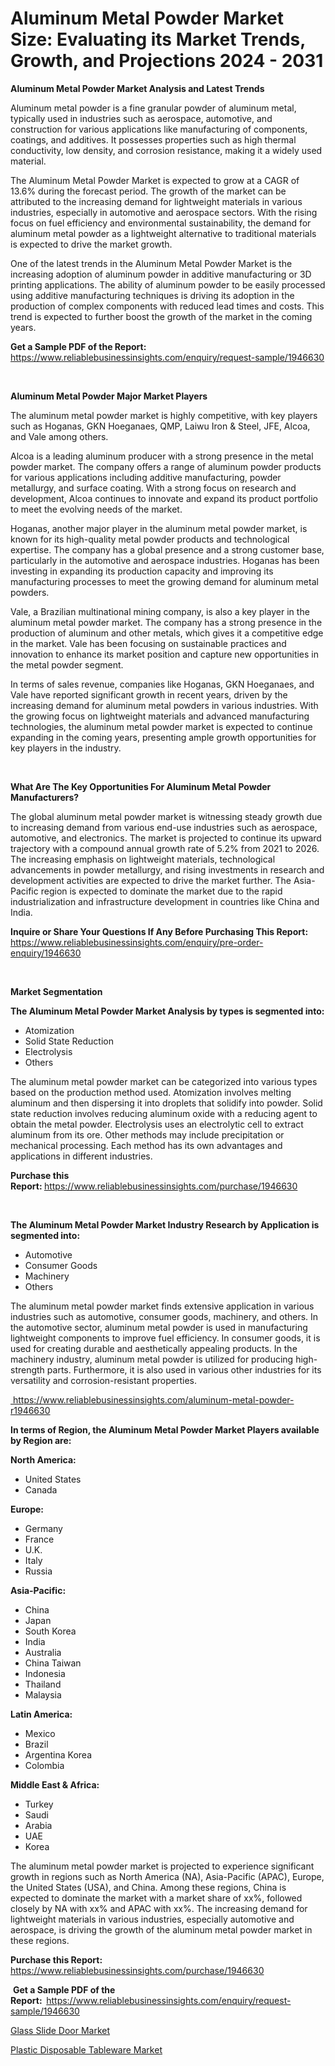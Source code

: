 <p><h1>Aluminum Metal Powder Market Size: Evaluating its Market Trends, Growth, and Projections 2024 - 2031</h1></p><p><strong>Aluminum Metal Powder Market Analysis and Latest Trends</strong></p>
<p><p>Aluminum metal powder is a fine granular powder of aluminum metal, typically used in industries such as aerospace, automotive, and construction for various applications like manufacturing of components, coatings, and additives. It possesses properties such as high thermal conductivity, low density, and corrosion resistance, making it a widely used material.</p><p>The Aluminum Metal Powder Market is expected to grow at a CAGR of 13.6% during the forecast period. The growth of the market can be attributed to the increasing demand for lightweight materials in various industries, especially in automotive and aerospace sectors. With the rising focus on fuel efficiency and environmental sustainability, the demand for aluminum metal powder as a lightweight alternative to traditional materials is expected to drive the market growth.</p><p>One of the latest trends in the Aluminum Metal Powder Market is the increasing adoption of aluminum powder in additive manufacturing or 3D printing applications. The ability of aluminum powder to be easily processed using additive manufacturing techniques is driving its adoption in the production of complex components with reduced lead times and costs. This trend is expected to further boost the growth of the market in the coming years.</p></p>
<p><strong>Get a Sample PDF of the Report:&nbsp;</strong> <a href="https://www.reliablebusinessinsights.com/enquiry/request-sample/1946630">https://www.reliablebusinessinsights.com/enquiry/request-sample/1946630</a></p>
<p>&nbsp;</p>
<p><strong>Aluminum Metal Powder Major Market Players</strong></p>
<p><p>The aluminum metal powder market is highly competitive, with key players such as Hoganas, GKN Hoeganaes, QMP, Laiwu Iron & Steel, JFE, Alcoa, and Vale among others. </p><p>Alcoa is a leading aluminum producer with a strong presence in the metal powder market. The company offers a range of aluminum powder products for various applications including additive manufacturing, powder metallurgy, and surface coating. With a strong focus on research and development, Alcoa continues to innovate and expand its product portfolio to meet the evolving needs of the market.</p><p>Hoganas, another major player in the aluminum metal powder market, is known for its high-quality metal powder products and technological expertise. The company has a global presence and a strong customer base, particularly in the automotive and aerospace industries. Hoganas has been investing in expanding its production capacity and improving its manufacturing processes to meet the growing demand for aluminum metal powders.</p><p>Vale, a Brazilian multinational mining company, is also a key player in the aluminum metal powder market. The company has a strong presence in the production of aluminum and other metals, which gives it a competitive edge in the market. Vale has been focusing on sustainable practices and innovation to enhance its market position and capture new opportunities in the metal powder segment.</p><p>In terms of sales revenue, companies like Hoganas, GKN Hoeganaes, and Vale have reported significant growth in recent years, driven by the increasing demand for aluminum metal powders in various industries. With the growing focus on lightweight materials and advanced manufacturing technologies, the aluminum metal powder market is expected to continue expanding in the coming years, presenting ample growth opportunities for key players in the industry.</p></p>
<p>&nbsp;</p>
<p><strong>What Are The Key Opportunities For Aluminum Metal Powder Manufacturers?</strong></p>
<p><p>The global aluminum metal powder market is witnessing steady growth due to increasing demand from various end-use industries such as aerospace, automotive, and electronics. The market is projected to continue its upward trajectory with a compound annual growth rate of 5.2% from 2021 to 2026. The increasing emphasis on lightweight materials, technological advancements in powder metallurgy, and rising investments in research and development activities are expected to drive the market further. The Asia-Pacific region is expected to dominate the market due to the rapid industrialization and infrastructure development in countries like China and India.</p></p>
<p><strong>Inquire or Share Your Questions If Any Before Purchasing This Report:</strong> <a href="https://www.reliablebusinessinsights.com/enquiry/pre-order-enquiry/1946630">https://www.reliablebusinessinsights.com/enquiry/pre-order-enquiry/1946630</a></p>
<p>&nbsp;</p>
<p><strong>Market Segmentation</strong></p>
<p><strong>The Aluminum Metal Powder Market Analysis by types is segmented into:</strong></p>
<p><ul><li>Atomization</li><li>Solid State Reduction</li><li>Electrolysis</li><li>Others</li></ul></p>
<p><p>The aluminum metal powder market can be categorized into various types based on the production method used. Atomization involves melting aluminum and then dispersing it into droplets that solidify into powder. Solid state reduction involves reducing aluminum oxide with a reducing agent to obtain the metal powder. Electrolysis uses an electrolytic cell to extract aluminum from its ore. Other methods may include precipitation or mechanical processing. Each method has its own advantages and applications in different industries.</p></p>
<p><strong>Purchase this Report:&nbsp;</strong><a href="https://www.reliablebusinessinsights.com/purchase/1946630">https://www.reliablebusinessinsights.com/purchase/1946630</a></p>
<p>&nbsp;</p>
<p><strong>The Aluminum Metal Powder Market Industry Research by Application is segmented into:</strong></p>
<p><ul><li>Automotive</li><li>Consumer Goods</li><li>Machinery</li><li>Others</li></ul></p>
<p><p>The aluminum metal powder market finds extensive application in various industries such as automotive, consumer goods, machinery, and others. In the automotive sector, aluminum metal powder is used in manufacturing lightweight components to improve fuel efficiency. In consumer goods, it is used for creating durable and aesthetically appealing products. In the machinery industry, aluminum metal powder is utilized for producing high-strength parts. Furthermore, it is also used in various other industries for its versatility and corrosion-resistant properties.</p></p>
<p><a href="https://www.reliablebusinessinsights.com/aluminum-metal-powder-r1946630">&nbsp;https://www.reliablebusinessinsights.com/aluminum-metal-powder-r1946630</a></p>
<p><strong>In terms of Region, the Aluminum Metal Powder Market Players available by Region are:</strong></p>
<p>
    <p> <strong> North America: </strong>
        <ul>
            <li>United States</li>
            <li>Canada</li>
        </ul>
        </p> 
    <p> <strong> Europe: </strong>
        <ul>
            <li>Germany</li>
            <li>France</li>
            <li>U.K.</li>
            <li>Italy</li>
            <li>Russia</li>
        </ul>
        </p> 
    <p> <strong> Asia-Pacific: </strong>
        <ul>
            <li>China</li>
            <li>Japan</li>
            <li>South Korea</li>
            <li>India</li>
            <li>Australia</li>
            <li>China Taiwan</li>
            <li>Indonesia</li>
            <li>Thailand</li>
            <li>Malaysia</li>
        </ul>
        </p> 
    <p> <strong> Latin America: </strong>
        <ul>
            <li>Mexico</li>
            <li>Brazil</li>
            <li>Argentina Korea</li>
            <li>Colombia</li>
        </ul>
        </p> 
    <p> <strong> Middle East & Africa: </strong>
        <ul>
            <li>Turkey</li>
            <li>Saudi</li>
            <li>Arabia</li>
            <li>UAE</li>
            <li>Korea</li>
        </ul>
    </p>
    </p>
<p><p>The aluminum metal powder market is projected to experience significant growth in regions such as North America (NA), Asia-Pacific (APAC), Europe, the United States (USA), and China. Among these regions, China is expected to dominate the market with a market share of xx%, followed closely by NA with xx% and APAC with xx%. The increasing demand for lightweight materials in various industries, especially automotive and aerospace, is driving the growth of the aluminum metal powder market in these regions.</p></p>
<p><strong>Purchase this Report: </strong><a href="https://www.reliablebusinessinsights.com/purchase/1946630">https://www.reliablebusinessinsights.com/purchase/1946630</a></p>
<p>&nbsp;<strong>Get a Sample PDF of the Report:&nbsp;&nbsp;</strong><a href="https://www.reliablebusinessinsights.com/enquiry/request-sample/1946630">https://www.reliablebusinessinsights.com/enquiry/request-sample/1946630</a></p>
<p><strong></strong></p>
<p><p><a href="https://issuu.com/reportprime-2/docs/glass-slide-door-market-size-2030.pptx">Glass Slide Door Market</a></p><p><a href="https://view.publitas.com/reportprime-1/plastic-disposable-tableware-market-size-is-growing-at-cagr-of-4-9-this-report-covers-analysis-by-market-segmentation-growth-and-forecast-2024-2031/">Plastic Disposable Tableware Market</a></p></p>